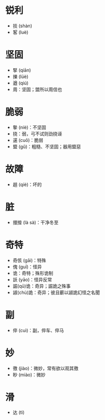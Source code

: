# 锐利
* 掞 (shàn)
* 㗉 (luè)
# 坚固
* 掔 (qiān)
* 擽 (lüè)
* 遒 (qiú)
* 周：坚固；盟所以周信也
# 脆弱
* 摰 (niè)：不坚固
* 挠：弱，弓不试则劲挠诬
* 遳 (cuō)：脆弱
* 盬 (gǔ)：粗糙、不坚固；器用盬惡
# 故障
* 趄 (qiè)：坏的
# 脏
* 擸𢶍 (là sà)：干净冬至
# 奇特
* 奇侅 (gāi)：特殊
* 傀 (guī)：怪异
* 诡：奇特；殊形诡制
* 訞 (yāo)：怪异反常
* 誳(qū)诡：奇异；誳詭之殊事
* 諔(chù)詭：奇异；彼且蘄以諔詭幻怪之名聞
# 副
* 倅 (cuì)：副，倅车、倅马
# 妙
* 徼 (jiào)：微妙，常有欲以观其徼
* 眇 (miào)：微妙
# 滑
* 达 (tì)
